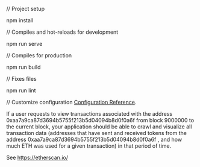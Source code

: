 // Project setup

npm install

// Compiles and hot-reloads for development

npm run serve

// Compiles for production

npm run build

// Fixes files

npm run lint

// Customize configuration
[Configuration Reference](https://cli.vuejs.org/config/).

If a user requests to view transactions associated with the address 0xaa7a9ca87d3694b5755f213b5d04094b8d0f0a6f from block 9000000 to the current block, your application should be able to crawl and visualize all transaction data (addresses that have sent and received tokens from the address 0xaa7a9ca87d3694b5755f213b5d04094b8d0f0a6f , and how much ETH was used for a given transaction) in that period of time.

See https://etherscan.io/